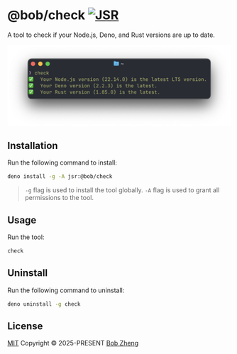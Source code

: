 # @bob/check [![JSR](https://jsr.io/badges/@bob/check)](https://jsr.io/@bob/check)

A tool to check if your Node.js, Deno, and Rust versions are up to date.

![Screenshot](./images/screenshot1.png)

## Installation

Run the following command to install:

```bash
deno install -g -A jsr:@bob/check
```

> `-g` flag is used to install the tool globally.
> `-A` flag is used to grant all permissions to the tool.

## Usage

Run the tool:

```bash
check
```

## Uninstall

Run the following command to uninstall:

```bash
deno uninstall -g check
```

## License

[MIT](./LICENSE) Copyright © 2025-PRESENT [Bob Zheng](https://github.com/bobz25)
